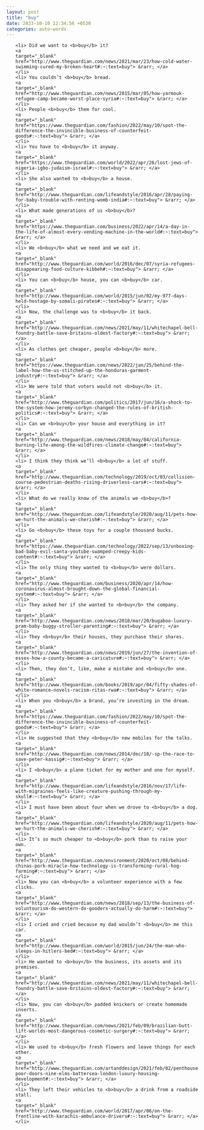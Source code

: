 ```yaml
---
layout: post
title: "buy"
date: 2023-10-10 12:34:56 +0530
categories: auto-words
---
```

<ol>

    <li> Did we want to <b>buy</b> it?
    <a 
    target="_blank" 
    href="http://www.theguardian.com/news/2021/mar/23/how-cold-water-swimming-cured-my-broken-heart#:~:text=buy"> &rarr; </a>
    </li>
    <li> You couldn’t <b>buy</b> bread.
    <a 
    target="_blank" 
    href="http://www.theguardian.com/news/2015/mar/05/how-yarmouk-refugee-camp-became-worst-place-syria#:~:text=buy"> &rarr; </a>
    </li>
    <li> People <b>buy</b> them for cool.
    <a 
    target="_blank" 
    href="https://www.theguardian.com/fashion/2022/may/10/spot-the-difference-the-invincible-business-of-counterfeit-goods#:~:text=buy"> &rarr; </a>
    </li>
    <li> You have to <b>buy</b> it anyway.
    <a 
    target="_blank" 
    href="https://www.theguardian.com/world/2022/apr/26/lost-jews-of-nigeria-igbo-judaism-israel#:~:text=buy"> &rarr; </a>
    </li>
    <li> She also wanted to <b>buy</b> a house.
    <a 
    target="_blank" 
    href="http://www.theguardian.com/lifeandstyle/2016/apr/28/paying-for-baby-trouble-with-renting-womb-india#:~:text=buy"> &rarr; </a>
    </li>
    <li> What made generations of us <b>buy</b>?
    <a 
    target="_blank" 
    href="https://www.theguardian.com/business/2022/apr/14/a-day-in-the-life-of-almost-every-vending-machine-in-the-world#:~:text=buy"> &rarr; </a>
    </li>
    <li> We <b>buy</b> what we need and we eat it.
    <a 
    target="_blank" 
    href="http://www.theguardian.com/world/2016/dec/07/syria-refugees-disappearing-food-culture-kibbeh#:~:text=buy"> &rarr; </a>
    </li>
    <li> You can <b>buy</b> house, you can <b>buy</b> car.
    <a 
    target="_blank" 
    href="http://www.theguardian.com/world/2015/jun/02/my-977-days-held-hostage-by-somali-pirates#:~:text=buy"> &rarr; </a>
    </li>
    <li> Now, the challenge was to <b>buy</b> it back.
    <a 
    target="_blank" 
    href="http://www.theguardian.com/news/2021/may/11/whitechapel-bell-foundry-battle-save-britains-oldest-factory#:~:text=buy"> &rarr; </a>
    </li>
    <li> As clothes get cheaper, people <b>buy</b> more.
    <a 
    target="_blank" 
    href="https://www.theguardian.com/news/2022/jan/25/behind-the-label-how-the-us-stitched-up-the-honduras-garment-industry#:~:text=buy"> &rarr; </a>
    </li>
    <li> We were told that voters would not <b>buy</b> it.
    <a 
    target="_blank" 
    href="http://www.theguardian.com/politics/2017/jun/16/a-shock-to-the-system-how-jeremy-corbyn-changed-the-rules-of-british-politics#:~:text=buy"> &rarr; </a>
    </li>
    <li> Can we <b>buy</b> your house and everything in it?
    <a 
    target="_blank" 
    href="http://www.theguardian.com/news/2018/may/04/california-burning-life-among-the-wildfires-climate-change#:~:text=buy"> &rarr; </a>
    </li>
    <li> I think they think we’ll <b>buy</b> a lot of stuff.
    <a 
    target="_blank" 
    href="http://www.theguardian.com/technology/2019/oct/03/collision-course-pedestrian-deaths-rising-driverless-cars#:~:text=buy"> &rarr; </a>
    </li>
    <li> What do we really know of the animals we <b>buy</b>?
    <a 
    target="_blank" 
    href="http://www.theguardian.com/lifeandstyle/2020/aug/11/pets-how-we-hurt-the-animals-we-cherish#:~:text=buy"> &rarr; </a>
    </li>
    <li> Go <b>buy</b> these toys for a couple thousand bucks.
    <a 
    target="_blank" 
    href="https://www.theguardian.com/technology/2022/sep/13/unboxing-bad-baby-evil-santa-youtube-swamped-creepy-kids-content#:~:text=buy"> &rarr; </a>
    </li>
    <li> The only thing they wanted to <b>buy</b> were dollars.
    <a 
    target="_blank" 
    href="http://www.theguardian.com/business/2020/apr/14/how-coronavirus-almost-brought-down-the-global-financial-system#:~:text=buy"> &rarr; </a>
    </li>
    <li> They asked her if she wanted to <b>buy</b> the company.
    <a 
    target="_blank" 
    href="http://www.theguardian.com/news/2018/mar/20/bugaboo-luxury-pram-baby-buggy-stroller-parenting#:~:text=buy"> &rarr; </a>
    </li>
    <li> They <b>buy</b> their houses, they purchase their shares.
    <a 
    target="_blank" 
    href="http://www.theguardian.com/news/2019/jun/27/the-invention-of-essex-how-a-county-became-a-caricature#:~:text=buy"> &rarr; </a>
    </li>
    <li> Then, they don’t, like, make a mistake and <b>buy</b> one.
    <a 
    target="_blank" 
    href="http://www.theguardian.com/books/2019/apr/04/fifty-shades-of-white-romance-novels-racism-ritas-rwa#:~:text=buy"> &rarr; </a>
    </li>
    <li> When you <b>buy</b> a brand, you’re investing in the dream.
    <a 
    target="_blank" 
    href="https://www.theguardian.com/fashion/2022/may/10/spot-the-difference-the-invincible-business-of-counterfeit-goods#:~:text=buy"> &rarr; </a>
    </li>
    <li> He suggested that they <b>buy</b> new mobiles for the talks.
    <a 
    target="_blank" 
    href="http://www.theguardian.com/news/2014/dec/18/-sp-the-race-to-save-peter-kassig#:~:text=buy"> &rarr; </a>
    </li>
    <li> I <b>buy</b> a plane ticket for my mother and one for myself.
    <a 
    target="_blank" 
    href="http://www.theguardian.com/lifeandstyle/2016/nov/17/life-with-migraines-feels-like-creature-pushing-through-my-skull#:~:text=buy"> &rarr; </a>
    </li>
    <li> I must have been about four when we drove to <b>buy</b> a dog.
    <a 
    target="_blank" 
    href="http://www.theguardian.com/lifeandstyle/2020/aug/11/pets-how-we-hurt-the-animals-we-cherish#:~:text=buy"> &rarr; </a>
    </li>
    <li> It’s so much cheaper to <b>buy</b> pork than to raise your own.
    <a 
    target="_blank" 
    href="http://www.theguardian.com/environment/2020/oct/08/behind-chinas-pork-miracle-how-technology-is-transforming-rural-hog-farming#:~:text=buy"> &rarr; </a>
    </li>
    <li> Now you can <b>buy</b> a volunteer experience with a few clicks.
    <a 
    target="_blank" 
    href="http://www.theguardian.com/news/2018/sep/13/the-business-of-voluntourism-do-western-do-gooders-actually-do-harm#:~:text=buy"> &rarr; </a>
    </li>
    <li> I cried and cried because my dad wouldn’t <b>buy</b> me this car.
    <a 
    target="_blank" 
    href="http://www.theguardian.com/world/2015/jun/24/the-man-who-sleeps-in-hitlers-bed#:~:text=buy"> &rarr; </a>
    </li>
    <li> He wanted to <b>buy</b> the business, its assets and its premises.
    <a 
    target="_blank" 
    href="http://www.theguardian.com/news/2021/may/11/whitechapel-bell-foundry-battle-save-britains-oldest-factory#:~:text=buy"> &rarr; </a>
    </li>
    <li> Now, you can <b>buy</b> padded knickers or create homemade inserts.
    <a 
    target="_blank" 
    href="http://www.theguardian.com/news/2021/feb/09/brazilian-butt-lift-worlds-most-dangerous-cosmetic-surgery#:~:text=buy"> &rarr; </a>
    </li>
    <li> We used to <b>buy</b> fresh flowers and leave things for each other.
    <a 
    target="_blank" 
    href="http://www.theguardian.com/artanddesign/2021/feb/02/penthouses-poor-doors-nine-elms-battersea-london-luxury-housing-development#:~:text=buy"> &rarr; </a>
    </li>
    <li> They left their vehicles to <b>buy</b> a drink from a roadside stall.
    <a 
    target="_blank" 
    href="http://www.theguardian.com/world/2017/apr/06/on-the-frontline-with-karachis-ambulance-drivers#:~:text=buy"> &rarr; </a>
    </li>